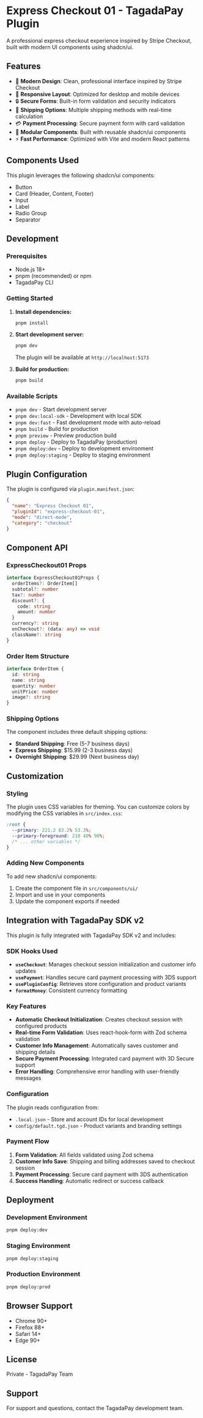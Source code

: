 # Express Checkout 01 - TagadaPay Plugin

A professional express checkout experience inspired by Stripe Checkout, built with modern UI components using shadcn/ui.

## Features

- 🎨 **Modern Design**: Clean, professional interface inspired by Stripe Checkout
- 📱 **Responsive Layout**: Optimized for desktop and mobile devices
- 🔒 **Secure Forms**: Built-in form validation and security indicators
- 🚚 **Shipping Options**: Multiple shipping methods with real-time calculation
- 💳 **Payment Processing**: Secure payment form with card validation
- 🧩 **Modular Components**: Built with reusable shadcn/ui components
- ⚡ **Fast Performance**: Optimized with Vite and modern React patterns

## Components Used

This plugin leverages the following shadcn/ui components:
- Button
- Card (Header, Content, Footer)
- Input
- Label
- Radio Group
- Separator

## Development

### Prerequisites

- Node.js 18+ 
- pnpm (recommended) or npm
- TagadaPay CLI

### Getting Started

1. **Install dependencies:**
   ```bash
   pnpm install
   ```

2. **Start development server:**
   ```bash
   pnpm dev
   ```
   
   The plugin will be available at `http://localhost:5173`

3. **Build for production:**
   ```bash
   pnpm build
   ```

### Available Scripts

- `pnpm dev` - Start development server
- `pnpm dev:local-sdk` - Development with local SDK
- `pnpm dev:fast` - Fast development mode with auto-reload
- `pnpm build` - Build for production
- `pnpm preview` - Preview production build
- `pnpm deploy` - Deploy to TagadaPay (production)
- `pnpm deploy:dev` - Deploy to development environment
- `pnpm deploy:staging` - Deploy to staging environment

## Plugin Configuration

The plugin is configured via `plugin.manifest.json`:

```json
{
  "name": "Express Checkout 01",
  "pluginId": "express-checkout-01",
  "mode": "direct-mode",
  "category": "checkout"
}
```

## Component API

### ExpressCheckout01 Props

```typescript
interface ExpressCheckout01Props {
  orderItems?: OrderItem[]
  subtotal?: number
  tax?: number
  discount?: {
    code: string
    amount: number
  }
  currency?: string
  onCheckout?: (data: any) => void
  className?: string
}
```

### Order Item Structure

```typescript
interface OrderItem {
  id: string
  name: string
  quantity: number
  unitPrice: number
  image?: string
}
```

### Shipping Options

The component includes three default shipping options:
- **Standard Shipping**: Free (5-7 business days)
- **Express Shipping**: $15.99 (2-3 business days)  
- **Overnight Shipping**: $29.99 (Next business day)

## Customization

### Styling

The plugin uses CSS variables for theming. You can customize colors by modifying the CSS variables in `src/index.css`:

```css
:root {
  --primary: 221.2 83.2% 53.3%;
  --primary-foreground: 210 40% 98%;
  /* ... other variables */
}
```

### Adding New Components

To add new shadcn/ui components:

1. Create the component file in `src/components/ui/`
2. Import and use in your components
3. Update the component exports if needed

## Integration with TagadaPay SDK v2

This plugin is fully integrated with TagadaPay SDK v2 and includes:

### SDK Hooks Used

- **`useCheckout`**: Manages checkout session initialization and customer info updates
- **`usePayment`**: Handles secure card payment processing with 3DS support
- **`usePluginConfig`**: Retrieves store configuration and product variants
- **`formatMoney`**: Consistent currency formatting

### Key Features

- **Automatic Checkout Initialization**: Creates checkout session with configured products
- **Real-time Form Validation**: Uses react-hook-form with Zod schema validation
- **Customer Info Management**: Automatically saves customer and shipping details
- **Secure Payment Processing**: Integrated card payment with 3D Secure support
- **Error Handling**: Comprehensive error handling with user-friendly messages

### Configuration

The plugin reads configuration from:
- `.local.json` - Store and account IDs for local development
- `config/default.tgd.json` - Product variants and branding settings

### Payment Flow

1. **Form Validation**: All fields validated using Zod schema
2. **Customer Info Save**: Shipping and billing addresses saved to checkout session
3. **Payment Processing**: Secure card payment with 3DS authentication
4. **Success Handling**: Automatic redirect or success callback

## Deployment

### Development Environment
```bash
pnpm deploy:dev
```

### Staging Environment  
```bash
pnpm deploy:staging
```

### Production Environment
```bash
pnpm deploy:prod
```

## Browser Support

- Chrome 90+
- Firefox 88+
- Safari 14+
- Edge 90+

## License

Private - TagadaPay Team

## Support

For support and questions, contact the TagadaPay development team.
